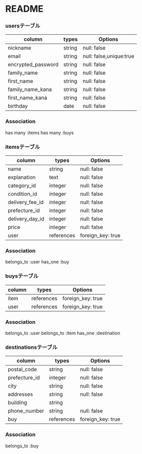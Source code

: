 # README

### usersテーブル
|column            |types |Options                |
|------------------|------|-----------------------|
|nickname          |string|null: false            |
|email             |string|null: false,unique:true|
|encrypted_password|string|null: false            |
|family_name       |string|null: false            |
|first_name        |string|null: false            |
|family_name_kana  |string|null: false            |
|first_name_kana   |string|null: false            |
|birthday          |date  |null: false            |

### Association
has many :items
has many :buys

### itemsテーブル
|column          |types         |Options                     |
|----------------|--------------|----------------------------|
|name            |string        |null: false                 |
|explanation     |text          |null: false                 |
|category_id     |integer       |null: false                 |
|condition_id    |integer       |null: false                 |
|delivery_fee_id |integer       |null: false                 |
|prefecture_id   |integer       |null: false                 |
|delivery_day_id |integer       |null: false                 |
|price           |integer       |null: false                 |
|user            |references    |foreign_key: true           |

### Association
belongs_to :user
has_one :buy

### buysテーブル
|column     |types    　|Options             |
|-----------|----------|-------------------|
|item       |references|foreign_key: true  |
|user       |references|foreign_key: true  |

### Association
belongs_to :user
belongs_to :item
has_one :destination

### destinationsテーブル
|column        |types     |Options            |
|--------------|----------|-------------------|
|postal_code   |string    |null: false        |
|prefecture_id |integer   |null: false        |
|city          |string    |null: false        |
|addresses     |string    |null: false        |
|building      |string    |                   |
|phone_number  |string    |null: false        |
|buy           |references|foreign_key: true  |

### Association
belongs_to :buy




